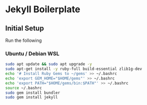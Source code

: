 # Jekyll Boilerplate

## Initial Setup
Run the following

### Ubuntu / Debian WSL
```sh
sudo apt update && sudo apt upgrade -y
sudo apt-get install -y ruby-full build-essential zlib1g-dev
echo '# Install Ruby Gems to ~/gems' >> ~/.bashrc
echo 'export GEM_HOME="$HOME/gems"' >> ~/.bashrc
echo 'export PATH="$HOME/gems/bin:$PATH"' >> ~/.bashrc
source ~/.bashrc
sudo gem install bundler
sudo gem install jekyll

```